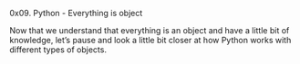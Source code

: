 0x09. Python - Everything is object

Now that we understand that everything is an object and have a little bit of knowledge, let’s pause and look a little bit closer at how Python works with different types of objects.


